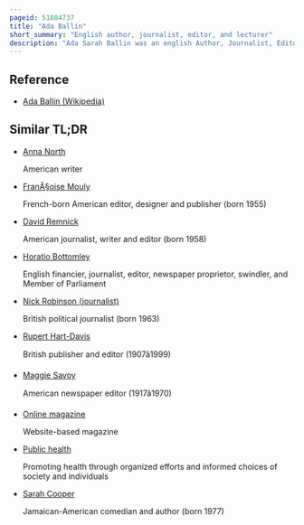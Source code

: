 ```yaml
---
pageid: 51884737
title: "Ada Ballin"
short_summary: "English author, journalist, editor, and lecturer"
description: "Ada Sarah Ballin was an english Author, Journalist, Editor, and Lecturer. She was the Editor and Proprietor of the Magazines Baby, Womanhood and Playtime, and published Articles and Books on Health, Child Care, and Dress Reform."
---
```


## Reference

- [Ada Ballin (Wikipedia)](https://en.wikipedia.org/?curid=51884737)

## Similar TL;DR

- [Anna North](/tldr/en/anna-north)

  American writer

- [FranÃ§oise Mouly](/tldr/en/francoise-mouly)

  French-born American editor, designer and publisher (born 1955)

- [David Remnick](/tldr/en/david-remnick)

  American journalist, writer and editor (born 1958)

- [Horatio Bottomley](/tldr/en/horatio-bottomley)

  English financier, journalist, editor, newspaper proprietor, swindler, and Member of Parliament

- [Nick Robinson (journalist)](/tldr/en/nick-robinson-journalist)

  British political journalist (born 1963)

- [Rupert Hart-Davis](/tldr/en/rupert-hart-davis)

  British publisher and editor (1907â1999)

- [Maggie Savoy](/tldr/en/maggie-savoy)

  American newspaper editor (1917â1970)

- [Online magazine](/tldr/en/online-magazine)

  Website-based magazine

- [Public health](/tldr/en/public-health)

  Promoting health through organized efforts and informed choices of society and individuals

- [Sarah Cooper](/tldr/en/sarah-cooper)

  Jamaican-American comedian and author (born 1977)
